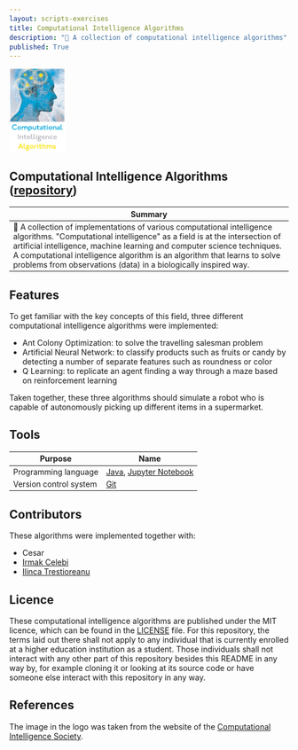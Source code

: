 ```yaml
---
layout: scripts-exercises
title: Computational Intelligence Algorithms
description: "🧠 A collection of computational intelligence algorithms"
published: True
---
```


<img src= "/assets/software-projects/computational-intelligence-algorithms/computational_intelligence_algorithms_logo.JPG" alt="Computational Intelligence Algorithms Logo" width="20%">

## Computational Intelligence Algorithms ([repository](https://github.com/johanneshagspiel/computational-intelligence-algorithms))

| Summary  |
| -------------------------------------------------- |
| 🧠 A collection of implementations of various computational intelligence algorithms. "Computational intelligence" as a field is at the intersection of artificial intelligence, machine learning and computer science techniques. A computational intelligence algorithm is an algorithm that learns to solve problems from observations (data) in a biologically inspired way. |

## Features

To get familiar with the key concepts of this field, three different computational intelligence algorithms were implemented:

- Ant Colony Optimization: to solve the travelling salesman problem
- Artificial Neural Network: to classify products such as fruits or candy by detecting a number of separate features such as roundness or color 
- Q Learning: to replicate an agent finding a way through a maze based on reinforcement learning

Taken together, these three algorithms should simulate a robot who is capable of autonomously picking up different items in a supermarket.

## Tools

| Purpose               | Name                                                                      |
|-----------------------|---------------------------------------------------------------------------|
| Programming language   | [Java](https://openjdk.org/), [Jupyter Notebook](https://jupyter.org/) |
| Version control system | [Git](https://git-scm.com/)                                               |

## Contributors

These algorithms were implemented together with:

- Cesar
- [Irmak Celebi](https://github.com/irmakcelebi)
- [Ilinca Trestioreanu](https://github.com/ilincatr)

## Licence

These computational intelligence algorithms are published under the MIT licence, which can be found in the [LICENSE](LICENSE) file. For this repository, the terms laid out there shall not apply to any individual that is currently enrolled at a higher education institution as a student. Those individuals shall not interact with any other part of this repository besides this README in any way by, for example cloning it or looking at its source code or have someone else interact with this repository in any way.

## References

The image in the logo was taken from the website of the [Computational Intelligence Society](https://cis.ieee.org/images/files/slideshow/04mci04-cover1.jpg). 
